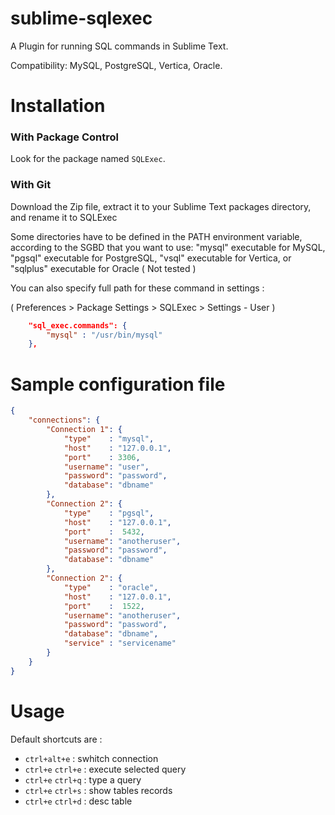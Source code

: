 sublime-sqlexec
===============

A Plugin for running SQL commands in Sublime Text.

Compatibility: MySQL, PostgreSQL, Vertica, Oracle.

# Installation

### With Package Control ###

Look for the package named `SQLExec`.

### With Git ###

Download the Zip file, extract it to your Sublime Text packages directory, and rename it to SQLExec

Some directories have to be defined in the PATH environment variable, according to the SGBD that you want to use: "mysql" executable for MySQL, "pgsql" executable for PostgreSQL, "vsql" executable for Vertica, or "sqlplus" executable for Oracle ( Not tested )

You can also specify full path for these command in settings :

( Preferences > Package Settings > SQLExec > Settings - User )

```json
    "sql_exec.commands": {
        "mysql" : "/usr/bin/mysql"
    },

```

# Sample configuration file
```json
{
    "connections": {
        "Connection 1": {
            "type"    : "mysql", 
            "host"    : "127.0.0.1",
            "port"    : 3306,
            "username": "user",
            "password": "password",
            "database": "dbname"
        },
        "Connection 2": {
            "type"    : "pgsql",
            "host"    : "127.0.0.1",
            "port"    :  5432,
            "username": "anotheruser",
            "password": "password",
            "database": "dbname"
        },
        "Connection 2": {
            "type"    : "oracle",
            "host"    : "127.0.0.1",
            "port"    :  1522,
            "username": "anotheruser",
            "password": "password",
            "database": "dbname",
            "service" : "servicename"
        }
    }
}
```
# Usage
Default shortcuts are :
- `ctrl+alt+e` : swhitch connection
- `ctrl+e` `ctrl+e` : execute selected query
- `ctrl+e` `ctrl+q` : type a query
- `ctrl+e` `ctrl+s` : show tables records
- `ctrl+e` `ctrl+d` : desc table
